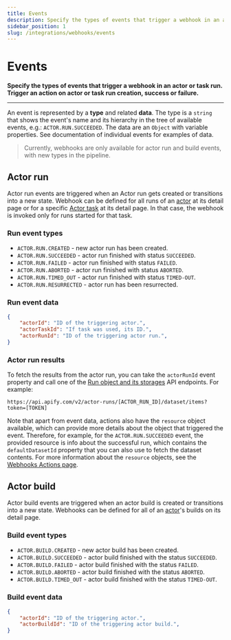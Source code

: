 ```yaml
---
title: Events
description: Specify the types of events that trigger a webhook in an actor or task run. Trigger an action on actor or task run creation, success or failure.
sidebar_position: 1
slug: /integrations/webhooks/events
---
```


# Events

**Specify the types of events that trigger a webhook in an actor or task run. Trigger an action on actor or task run creation, success or failure.**

---

An event is represented by a **type** and related **data**. The type is a `string` that shows the event's name and its hierarchy in the tree of available events, e.g.: `ACTOR.RUN.SUCCEEDED`. The data are an `Object` with variable properties. See documentation of individual events for examples of data.

> Currently, webhooks are only available for actor run and build events, with new types in the pipeline.

## [](#actor-run)Actor run

Actor run events are triggered when an Actor run gets created or transitions into a new state. Webhook can be defined for all runs of an [actor](../../actors/index.md) at its detail page or for a specific [Actor task](../../actors/running/tasks.md) at its detail page. In that case, the webhook is invoked only for runs started for that task.

### Run event types

* `ACTOR.RUN.CREATED` - new actor run has been created.
* `ACTOR.RUN.SUCCEEDED` - actor run finished with status `SUCCEEDED`.
* `ACTOR.RUN.FAILED` - actor run finished with status `FAILED`.
* `ACTOR.RUN.ABORTED` - actor run finished with status `ABORTED`.
* `ACTOR.RUN.TIMED_OUT` - actor run finished with status `TIMED-OUT`.
* `ACTOR.RUN.RESURRECTED` - actor run has been resurrected.

### Run event data

```json
{
    "actorId": "ID of the triggering actor.",
    "actorTaskId": "If task was used, its ID.",
    "actorRunId": "ID of the triggering actor run.",
}
```

### Actor run results

To fetch the results from the actor run, you can take the `actorRunId` event property and call one of the [Run object and its storages](/api/v2#/reference/actor-runs/run-object-and-its-storages) API endpoints. For example:

```text
https://api.apify.com/v2/actor-runs/[ACTOR_RUN_ID]/dataset/items?token=[TOKEN]
```

Note that apart from event data, actions also have the `resource` object available, which can provide more details about the object that triggered the event. Therefore, for example, for the `ACTOR.RUN.SUCCEEDED` event, the provided resource is info about the successful run, which contains the `defaultDatasetId` property that you can also use to fetch the dataset contents. For more information about the `resource` objects, see the [Webhooks Actions page](/platform/integrations/webhooks/actions#resource).

## [](#actor-build)Actor build

Actor build events are triggered when an actor build is created or transitions into a new state. Webhooks can be defined for all of an [actor](../../actors/index.md)'s builds on its detail page.

### Build event types

* `ACTOR.BUILD.CREATED` - new actor build has been created.
* `ACTOR.BUILD.SUCCEEDED` - actor build finished with the status `SUCCEEDED`.
* `ACTOR.BUILD.FAILED` - actor build finished with the status `FAILED`.
* `ACTOR.BUILD.ABORTED` - actor build finished with the status `ABORTED`.
* `ACTOR.BUILD.TIMED_OUT` - actor build finished with the status `TIMED-OUT`.

### Build event data

```json
{
    "actorId": "ID of the triggering actor.",
    "actorBuildId": "ID of the triggering actor build.",
}
```

